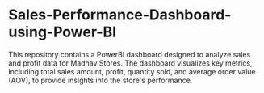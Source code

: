 # Sales-Performance-Dashboard-using-Power-BI
This repository contains a PowerBI dashboard designed to analyze sales and profit data for Madhav Stores. The dashboard visualizes key metrics, including total sales amount, profit, quantity sold, and average order value (AOV), to provide insights into the store's performance.
